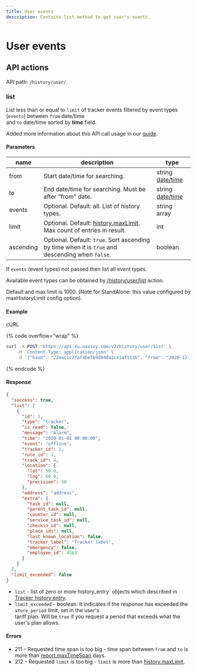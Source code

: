 ```yaml
---
title: User events
description: Contains list method to get user's events.
---
```


# User events

## API actions

API path: `/history/user/`.

### list

List less than or equal to `limit` of tracker events filtered by event types (`events`) between `from` date/time\
and `to` date/time sorted by **time** field.

Added more information about this API call usage in our [guide](../../../guides/rules-notifications/work-with-notifications.md#all-events-of-a-user-for-a-specific-time-period).

#### Parameters

| name      | description                                                                                      | type                                     |
| --------- | ------------------------------------------------------------------------------------------------ | ---------------------------------------- |
| from      | Start date/time for searching.                                                                   | string [date/time](../../../#data-types) |
| to        | End date/time for searching. Must be after "from" date.                                          | string [date/time](../../../#data-types) |
| events    | Optional. Default: all. List of history types.                                                   | string array                             |
| limit     | Optional. Default: [history.maxLimit](../dealer.md). Max count of entries in result.             | int                                      |
| ascending | Optional. Default: `true`. Sort ascending by time when it is `true` and descending when `false`. | boolean                                  |

If `events` (event types) not passed then list all event types.

Available event types can be obtained by [/history/user/list](history_type.md#list) action.

Default and max limit is 1000. (Note for StandAlone: this value configured by maxHistoryLimit config option).

#### Example

cURL

{% code overflow="wrap" %}
```sh
curl -X POST 'https://api.eu.navixy.com/v2/history/user/list' \
    -H 'Content-Type: application/json' \
    -d '{"hash": "22eac1c27af4be7b9d04da2ce1af111b", "from": "2020-12-10 16:44:00", "to": "2020-12-22 16:44:00"}'
```
{% endcode %}

#### Response

```json
{
  "success": true,
  "list": [
    {
      "id": 1,
      "type": "tracker",
      "is_read": false,
      "message": "Alarm",
      "time": "2020-01-01 00:00:00",
      "event": "offline",
      "tracker_id": 2,
      "rule_id": 3,
      "track_id": 4,
      "location": {
        "lat": 50.0,
        "lng": 60.0,
        "precision": 50
      },
      "address": "address",
      "extra": {
        "task_id": null,
        "parent_task_id": null,
        "counter_id": null,
        "service_task_id": null,
        "checkin_id": null,
        "place_ids": null,
        "last_known_location": false,
        "tracker_label": "Tracker label",
        "emergency": false,
        "employee_id": 4563
      }
    }
  ],
  "limit_exceeded": false
}
```

* `list` - list of zero or more history\_entry\` objects which described in [Tracker history entry](index.md#tracker-history-entry).
* `limit_exceeded` - boolean. It indicates if the response has exceeded the `store_period` limit, set in the user's\
  tariff plan. Will be `true` if you request a period that exceeds what the user's plan allows.

#### Errors

* 211 – Requested time span is too big - time span between `from` and `to` is more than [report.maxTimeSpan](../dealer.md) days.
* 212 – Requested `limit` is too big - `limit` is more than [history.maxLimit](../dealer.md).
